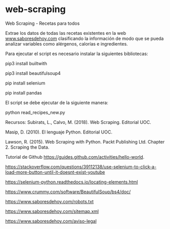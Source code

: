 # web-scraping
Web Scraping - Recetas para todos

Extrae los datos de todas las recetas existentes en la web www.saboresdehoy.com clasificando la información de modo que se pueda analizar variables como alérgenos, calorías e ingredientes.


Para ejecutar el script es necesario instalar la siguientes bibliotecas:

pip3 install builtwith

pip3 install beautifulsoup4

pip install selenium

pip install pandas


El script se debe ejecutar de la siguiente manera:

python read_recipes_new.py


Recursos:
Subirats, L., Calvo, M. (2018). Web Scraping. Editorial UOC.

Masip, D. (2010). El lenguaje Python. Editorial UOC.

Lawson, R. (2015). Web Scraping with Python. Packt Publishing Ltd. Chapter 2. Scraping the Data.

Tutorial de Github https://guides.github.com/activities/hello-world.


https://stackoverflow.com/questions/39112138/use-selenium-to-click-a-load-more-button-until-it-doesnt-exist-youtube

https://selenium-python.readthedocs.io/locating-elements.html

https://www.crummy.com/software/BeautifulSoup/bs4/doc/


https://www.saboresdehoy.com/robots.txt

https://www.saboresdehoy.com/sitemap.xml

https://www.saboresdehoy.com/aviso-legal

